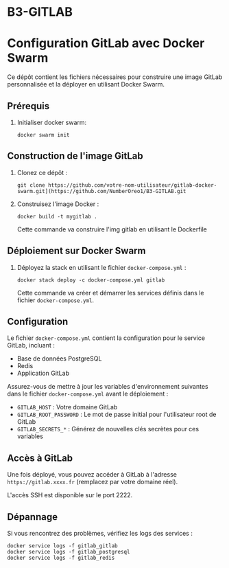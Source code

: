 # B3-GITLAB

# Configuration GitLab avec Docker Swarm

Ce dépôt contient les fichiers nécessaires pour construire une image GitLab personnalisée et la déployer en utilisant Docker Swarm.

## Prérequis


1. Initialiser docker swarm:
   ```
   docker swarm init
   ```

## Construction de l'image GitLab

1. Clonez ce dépôt :
   ```
   git clone https://github.com/votre-nom-utilisateur/gitlab-docker-swarm.git](https://github.com/NumberOreo1/B3-GITLAB.git
   ```

2. Construisez l'image Docker :
   ```
   docker build -t mygitlab .
   ```

   Cette commande va construire l'img gitlab en utilisant le Dockerfile

## Déploiement sur Docker Swarm

1. Déployez la stack en utilisant le fichier `docker-compose.yml` :
   ```
   docker stack deploy -c docker-compose.yml gitlab
   ```

   Cette commande va créer et démarrer les services définis dans le fichier `docker-compose.yml`.

## Configuration

Le fichier `docker-compose.yml` contient la configuration pour le service GitLab, incluant :

- Base de données PostgreSQL
- Redis
- Application GitLab

Assurez-vous de mettre à jour les variables d'environnement suivantes dans le fichier `docker-compose.yml` avant le déploiement :

- `GITLAB_HOST` : Votre domaine GitLab
- `GITLAB_ROOT_PASSWORD` : Le mot de passe initial pour l'utilisateur root de GitLab
- `GITLAB_SECRETS_*` : Générez de nouvelles clés secrètes pour ces variables

## Accès à GitLab

Une fois déployé, vous pouvez accéder à GitLab à l'adresse `https://gitlab.xxxx.fr` (remplacez par votre domaine réel).

L'accès SSH est disponible sur le port 2222.

## Dépannage

Si vous rencontrez des problèmes, vérifiez les logs des services :

```
docker service logs -f gitlab_gitlab
docker service logs -f gitlab_postgresql
docker service logs -f gitlab_redis
```
